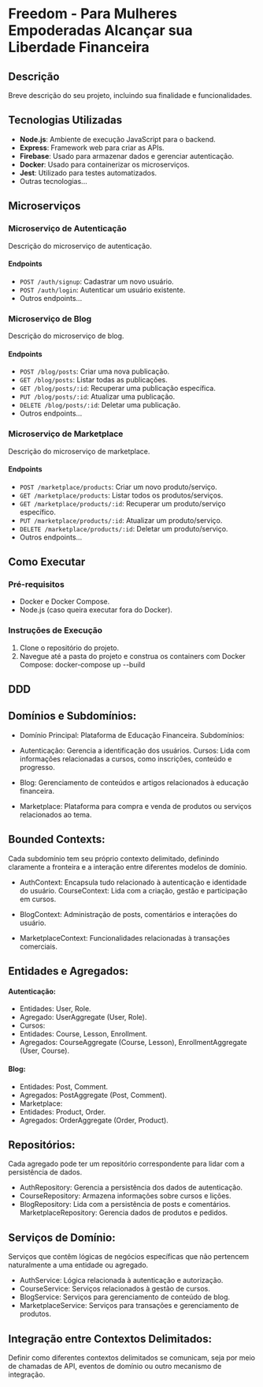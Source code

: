# Freedom - Para Mulheres Empoderadas Alcançar sua Liberdade Financeira

## Descrição
Breve descrição do seu projeto, incluindo sua finalidade e funcionalidades.

## Tecnologias Utilizadas
- **Node.js**: Ambiente de execução JavaScript para o backend.
- **Express**: Framework web para criar as APIs.
- **Firebase**: Usado para armazenar dados e gerenciar autenticação.
- **Docker**: Usado para containerizar os microserviços.
- **Jest**: Utilizado para testes automatizados.
- Outras tecnologias...

## Microserviços

### Microserviço de Autenticação
Descrição do microserviço de autenticação.

#### Endpoints
- `POST /auth/signup`: Cadastrar um novo usuário.
- `POST /auth/login`: Autenticar um usuário existente.
- Outros endpoints...

### Microserviço de Blog
Descrição do microserviço de blog.

#### Endpoints
- `POST /blog/posts`: Criar uma nova publicação.
- `GET /blog/posts`: Listar todas as publicações.
- `GET /blog/posts/:id`: Recuperar uma publicação específica.
- `PUT /blog/posts/:id`: Atualizar uma publicação.
- `DELETE /blog/posts/:id`: Deletar uma publicação.
- Outros endpoints...

### Microserviço de Marketplace
Descrição do microserviço de marketplace.

#### Endpoints
- `POST /marketplace/products`: Criar um novo produto/serviço.
- `GET /marketplace/products`: Listar todos os produtos/serviços.
- `GET /marketplace/products/:id`: Recuperar um produto/serviço específico.
- `PUT /marketplace/products/:id`: Atualizar um produto/serviço.
- `DELETE /marketplace/products/:id`: Deletar um produto/serviço.
- Outros endpoints...

## Como Executar

### Pré-requisitos
- Docker e Docker Compose.
- Node.js (caso queira executar fora do Docker).

### Instruções de Execução
1. Clone o repositório do projeto.
2. Navegue até a pasta do projeto e construa os containers com Docker Compose:
docker-compose up --build

## DDD

## Domínios e Subdomínios:

* Domínio Principal: Plataforma de Educação Financeira.
Subdomínios:
* Autenticação: Gerencia a identificação dos usuários.
Cursos: Lida com informações relacionadas a cursos, como inscrições, conteúdo e progresso.

* Blog: Gerenciamento de conteúdos e artigos relacionados à educação financeira.

* Marketplace: Plataforma para compra e venda de produtos ou serviços relacionados ao tema.

## Bounded Contexts:
Cada subdomínio tem seu próprio contexto delimitado, definindo claramente a fronteira e a interação entre diferentes modelos de domínio.

* AuthContext: Encapsula tudo relacionado à autenticação e identidade do usuário.
CourseContext: Lida com a criação, gestão e participação em cursos.
* BlogContext: Administração de posts, comentários e interações do usuário.

* MarketplaceContext: Funcionalidades relacionadas à transações comerciais.

## Entidades e Agregados:
#### Autenticação:
* Entidades: User, Role.
* Agregado: UserAggregate (User, Role).
* Cursos:
* Entidades: Course, Lesson, Enrollment.
* Agregados: CourseAggregate (Course, Lesson), EnrollmentAggregate (User, Course).
#### Blog:
* Entidades: Post, Comment.
* Agregados: PostAggregate (Post, Comment).
* Marketplace:
* Entidades: Product, Order.
* Agregados: OrderAggregate (Order, Product).

## Repositórios:
Cada agregado pode ter um repositório correspondente para lidar com a persistência de dados.

* AuthRepository: Gerencia a persistência dos dados de autenticação.
* CourseRepository: Armazena informações sobre cursos e lições.
* BlogRepository: Lida com a persistência de posts e comentários.
MarketplaceRepository: Gerencia dados de produtos e pedidos.

## Serviços de Domínio:
Serviços que contêm lógicas de negócios específicas que não pertencem naturalmente a uma entidade ou agregado.

* AuthService: Lógica relacionada à autenticação e autorização.
* CourseService: Serviços relacionados à gestão de cursos.
* BlogService: Serviços para gerenciamento de conteúdo de blog.
* MarketplaceService: Serviços para transações e gerenciamento de produtos.

## Integração entre Contextos Delimitados:
Definir como diferentes contextos delimitados se comunicam, seja por meio de chamadas de API, eventos de domínio ou outro mecanismo de integração.